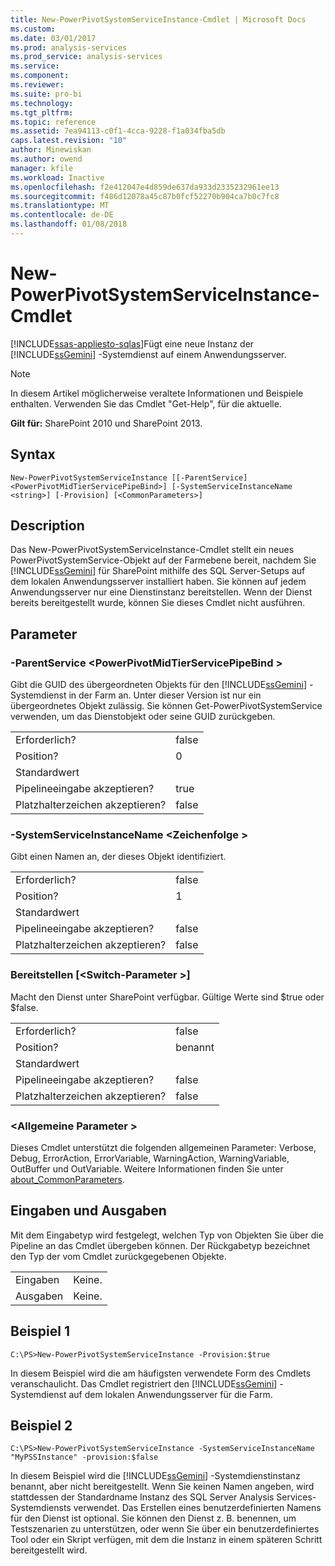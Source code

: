 ```yaml
---
title: New-PowerPivotSystemServiceInstance-Cmdlet | Microsoft Docs
ms.custom: 
ms.date: 03/01/2017
ms.prod: analysis-services
ms.prod_service: analysis-services
ms.service: 
ms.component: 
ms.reviewer: 
ms.suite: pro-bi
ms.technology: 
ms.tgt_pltfrm: 
ms.topic: reference
ms.assetid: 7ea94113-c0f1-4cca-9228-f1a034fba5db
caps.latest.revision: "10"
author: Minewiskan
ms.author: owend
manager: kfile
ms.workload: Inactive
ms.openlocfilehash: f2e412047e4d859de637da933d2335232961ee13
ms.sourcegitcommit: f486d12078a45c87b0fcf52270b904ca7b0c7fc8
ms.translationtype: MT
ms.contentlocale: de-DE
ms.lasthandoff: 01/08/2018
---
```

# <a name="new-powerpivotsystemserviceinstance-cmdlet"></a>New-PowerPivotSystemServiceInstance-Cmdlet
[!INCLUDE[ssas-appliesto-sqlas](../../includes/ssas-appliesto-sqlas.md)]Fügt eine neue Instanz der [!INCLUDE[ssGemini](../../includes/ssgemini-md.md)] -Systemdienst auf einem Anwendungsserver.  

>[!NOTE] 
>In diesem Artikel möglicherweise veraltete Informationen und Beispiele enthalten. Verwenden Sie das Cmdlet "Get-Help", für die aktuelle.
  
 **Gilt für:** SharePoint 2010 und SharePoint 2013.  
  
## <a name="syntax"></a>Syntax  
  
```  
New-PowerPivotSystemServiceInstance [[-ParentService] <PowerPivotMidTierServicePipeBind>] [-SystemServiceInstanceName <string>] [-Provision] [<CommonParameters>]  
```  
  
## <a name="description"></a>Description  
 Das New-PowerPivotSystemServiceInstance-Cmdlet stellt ein neues PowerPivotSystemService-Objekt auf der Farmebene bereit, nachdem Sie [!INCLUDE[ssGemini](../../includes/ssgemini-md.md)] für SharePoint mithilfe des SQL Server-Setups auf dem lokalen Anwendungsserver installiert haben. Sie können auf jedem Anwendungsserver nur eine Dienstinstanz bereitstellen.  Wenn der Dienst bereits bereitgestellt wurde, können Sie dieses Cmdlet nicht ausführen.  
  
## <a name="parameters"></a>Parameter  
  
### <a name="-parentservice-powerpivotmidtierservicepipebind"></a>-ParentService \<PowerPivotMidTierServicePipeBind >  
 Gibt die GUID des übergeordneten Objekts für den [!INCLUDE[ssGemini](../../includes/ssgemini-md.md)] -Systemdienst in der Farm an. Unter dieser Version ist nur ein übergeordnetes Objekt zulässig. Sie können Get-PowerPivotSystemService verwenden, um das Dienstobjekt oder seine GUID zurückgeben.  
  
|||  
|-|-|  
|Erforderlich?|false|  
|Position?|0|  
|Standardwert||  
|Pipelineeingabe akzeptieren?|true|  
|Platzhalterzeichen akzeptieren?|false|  
  
### <a name="-systemserviceinstancename-string"></a>-SystemServiceInstanceName \<Zeichenfolge >  
 Gibt einen Namen an, der dieses Objekt identifiziert.  
  
|||  
|-|-|  
|Erforderlich?|false|  
|Position?|1|  
|Standardwert||  
|Pipelineeingabe akzeptieren?|false|  
|Platzhalterzeichen akzeptieren?|false|  
  
### <a name="provision-switchparameter"></a>Bereitstellen [\<Switch-Parameter >]  
 Macht den Dienst unter SharePoint verfügbar. Gültige Werte sind $true oder $false.  
  
|||  
|-|-|  
|Erforderlich?|false|  
|Position?|benannt|  
|Standardwert||  
|Pipelineeingabe akzeptieren?|false|  
|Platzhalterzeichen akzeptieren?|false|  
  
### <a name="commonparameters"></a>\<Allgemeine Parameter >  
 Dieses Cmdlet unterstützt die folgenden allgemeinen Parameter: Verbose, Debug, ErrorAction, ErrorVariable, WarningAction, WarningVariable, OutBuffer und OutVariable. Weitere Informationen finden Sie unter [about_CommonParameters](http://go.microsoft.com/fwlink/?linkID=227825).  
  
## <a name="inputs-and-outputs"></a>Eingaben und Ausgaben  
 Mit dem Eingabetyp wird festgelegt, welchen Typ von Objekten Sie über die Pipeline an das Cmdlet übergeben können. Der Rückgabetyp bezeichnet den Typ der vom Cmdlet zurückgegebenen Objekte.  
  
|||  
|-|-|  
|Eingaben|Keine.|  
|Ausgaben|Keine.|  
  
## <a name="example-1"></a>Beispiel 1  
  
```  
C:\PS>New-PowerPivotSystemServiceInstance -Provision:$true  
```  
  
 In diesem Beispiel wird die am häufigsten verwendete Form des Cmdlets veranschaulicht. Das Cmdlet registriert den [!INCLUDE[ssGemini](../../includes/ssgemini-md.md)] -Systemdienst auf dem lokalen Anwendungsserver für die Farm.  
  
## <a name="example-2"></a>Beispiel 2  
  
```  
C:\PS>New-PowerPivotSystemServiceInstance -SystemServiceInstanceName "MyPSSInstance" -provision:$false  
```  
  
 In diesem Beispiel wird die [!INCLUDE[ssGemini](../../includes/ssgemini-md.md)] -Systemdienstinstanz benannt, aber nicht bereitgestellt. Wenn Sie keinen Namen angeben, wird stattdessen der Standardname Instanz des SQL Server Analysis Services-Systemdiensts verwendet. Das Erstellen eines benutzerdefinierten Namens für den Dienst ist optional. Sie können den Dienst z. B. benennen, um Testszenarien zu unterstützen, oder wenn Sie über ein benutzerdefiniertes Tool oder ein Skript verfügen, mit dem die Instanz in einem späteren Schritt bereitgestellt wird.  
  
  
